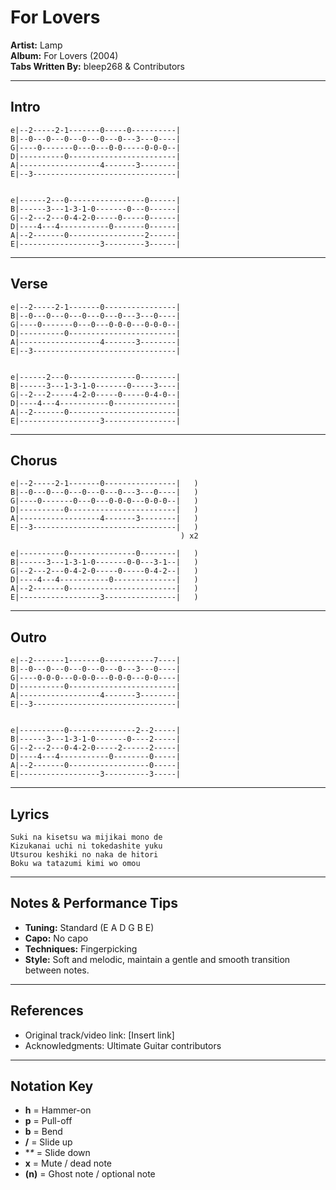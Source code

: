 # For Lovers

**Artist:** Lamp  
**Album:** For Lovers (2004)  
**Tabs Written By:** bleep268 & Contributors  

---

## Intro

```plaintext
e|--2-----2-1-------0-----0----------|
B|--0---0---0---0---0---0---3---0----|
G|----0-------0---0---0-0-----0-0-0--|
D|----------0------------------------|
A|------------------4-------3--------|
E|--3--------------------------------|


e|------2---0-----------------0------|
B|------3---1-3-1-0-------0---0------|
G|--2---2---0-4-2-0-----0-----0------|
D|----4---4-----------0-------0------|
A|--2-------0-----------------2------|
E|------------------3---------3------|
```

---

## Verse

```plaintext
e|--2-----2-1-------0----------------|
B|--0---0---0---0---0---0---3---0----|
G|----0-------0---0---0-0-0---0-0-0--|
D|----------0------------------------|
A|------------------4-------3--------|
E|--3--------------------------------|


e|------2---0---------------0--------|
B|------3---1-3-1-0-------0-----3----|
G|--2---2-----4-2-0-----0-----0-4-0--|
D|----4---4-----------0--------------|
A|--2-------0------------------------|
E|------------------3----------------|
```

---

## Chorus

```plaintext
e|--2-----2-1-------0----------------|   )
B|--0---0---0---0---0---0---3---0----|   )
G|----0-------0---0---0-0-0---0-0-0--|   )
D|----------0------------------------|   )
A|------------------4-------3--------|   )
E|--3--------------------------------|   )
                                      ) x2

e|----------0---------------0--------|   )
B|------3---1-3-1-0-------0-0---3-1--|   )
G|--2---2---0-4-2-0-----0-----0-4-2--|   )
D|----4---4-----------0--------------|   )
A|--2-------0------------------------|   )
E|------------------3----------------|   )
```

---

## Outro

```plaintext
e|--2-------1-------0-----------7----|
B|--0---0---0---0---0---0---3---0----|
G|----0-0-0---0-0-0---0-0-0---0-0----|
D|----------0------------------------|
A|------------------4-------3--------|
E|--3--------------------------------|


e|----------0---------------2--2-----|
B|------3---1-3-1-0-------0----2-----|
G|--2---2---0-4-2-0-----2------2-----|
D|----4---4-----------0--------0-----|
A|--2-------0------------------0-----|
E|------------------3----------3-----|
```

---

## Lyrics

```
Suki na kisetsu wa mijikai mono de
Kizukanai uchi ni tokedashite yuku
Utsurou keshiki no naka de hitori
Boku wa tatazumi kimi wo omou
```

---

## Notes & Performance Tips

- **Tuning:** Standard (E A D G B E)  
- **Capo:** No capo  
- **Techniques:** Fingerpicking  
- **Style:** Soft and melodic, maintain a gentle and smooth transition between notes.  

---

## References

- Original track/video link: [Insert link]  
- Acknowledgments: Ultimate Guitar contributors  

---

## Notation Key

- **h** = Hammer-on  
- **p** = Pull-off  
- **b** = Bend  
- **/** = Slide up  
- **\** = Slide down  
- **x** = Mute / dead note  
- **(n)** = Ghost note / optional note  
```

